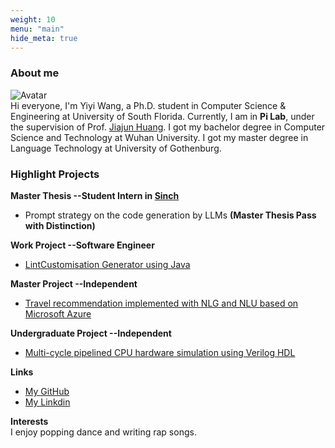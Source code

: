 ```yaml
---
weight: 10
menu: "main"
hide_meta: true
---
```


### About me
![Avatar](https://braveoneone.github.io/me.jpeg)    
Hi everyone, I'm Yiyi Wang, a Ph.D. student in Computer Science & Engineering at University of South Florida. Currently, I am in **Pi Lab**, under the supervision of Prof. [Jiajun Huang](https://jiajunhuang1999.github.io). I got my bachelor degree in Computer Science and Technology at Wuhan University. I got my master degree in Language Technology at University of Gothenburg.

### Highlight Projects
**Master Thesis --Student Intern in [Sinch](https://sinch.com)**
* Prompt strategy on the code generation by LLMs **(Master Thesis Pass with Distinction)**  

**Work Project --Software Engineer**
* [LintCustomisation Generator using Java](https://github.com/Braveoneone/LintCustomisation/tree/main)  

**Master Project --Independent**
* [Travel recommendation implemented with NLG and NLU based on Microsoft Azure](https://github.com/Braveoneone/final-project-dialogue-system2/blob/main/README.md)

**Undergraduate Project --Independent**
* [Multi-cycle pipelined CPU hardware simulation using Verilog HDL](https://braveoneone.github.io/cpuVHDL.pdf)

**Links**
* [My GitHub](https://github.com/Braveoneone) 
* [My Linkdin](https://www.linkedin.com/in/yiyi-wang-0551b7179/)

**Interests**  
I enjoy popping dance and writing rap songs.